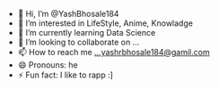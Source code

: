 - 👋 Hi, I’m @YashBhosale184
- 👀 I’m interested in LifeStyle, Anime, Knowladge 
- 🌱 I’m currently learning Data Science 
- 💞️ I’m looking to collaborate on ...
- 📫 How to reach me ...yashrbhosale184@gamil.com
- 😄 Pronouns: he 
- ⚡ Fun fact: I like to rapp :] 

<!---
YashBhosale184/YashBhosale184 is a ✨ special ✨ repository because its `README.md` (this file) appears on your GitHub profile.
You can click the Preview link to take a look at your changes.
--->
